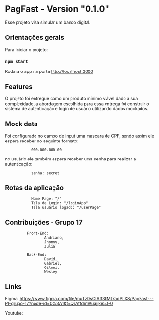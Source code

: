 # PagFast - Version "0.1.0"

Esse projeto visa simular um banco digital.

## Orientações gerais 

Para iniciar o projeto:

### `npm start`

Rodará o app na porta  [http://localhost:3000](http://localhost:3000)

## Features

O projeto foi entregue como um produto mínimo viável dado a sua complexidade, a abordagem escolhida para essa entrega foi construir o sistema de autenticação e login de usuário utilizando dados mockados. 

## Mock data

Foi configurado no campo de input uma mascara de CPF, 
sendo assim ele espera receber no seguinte formato: 

                000.000.000-00
                
 no usuário ele também espera receber uma senha para realizar a autenticação: 
 
                senha: secret
                
## Rotas da aplicação

                Home Page: "/"
                Tela de Login: "/loginApp" 
                Tela usuário logado: "/userPage"



## Contribuições - Grupo 17

              Front-End:
                      Andriano,
                      Jhonny,
                      Julia
        
              Back-End:
                      David,
                      Gabriel,
                      Gilnei,
                      Wesley
 
## Links

Figma: https://www.figma.com/file/muTzDsCIA33lIMt7adPLX8/PagFast---PI-grupo-17?node-id=0%3A1&t=QrAffdmWuajjke50-0

Youtube:



